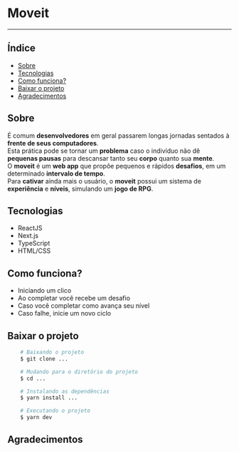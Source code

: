 # Moveit
---
## Índice
- [Sobre](#-sobre)
- [Tecnologias](#-tecnologias)
- [Como funciona?](#-como-funciona)
- [Baixar o projeto](#-baixar-o-projeto)
- [Agradecimentos](#-agradecimentos)

## Sobre
É comum **desenvolvedores** em geral passarem longas jornadas sentados à **frente de seus computadores**. <br/>
Esta prática pode se tornar um **problema** caso o indivíduo não dê **pequenas pausas** para descansar tanto seu **corpo** quanto sua **mente**. <br/>
O **moveit** é um **web app** que propõe pequenos e rápidos **desafios**, em um determinado **intervalo de tempo**.<br/>
Para **cativar** ainda mais o usuário, o **moveit** possui um sistema de **experiência** e **níveis**, simulando um **jogo de RPG**.

## Tecnologias
- ReactJS
- Next.js
- TypeScript
- HTML/CSS

## Como funciona?
- Iniciando um clico
- Ao completar você recebe um desafio
- Caso você completar como avança seu nível
- Caso falhe, inicie um novo ciclo

## Baixar o projeto
```bash
    # Baixando o projeto
    $ git clone ...
```
```bash
    # Mudando para o diretório do projeto
    $ cd ...
```
```bash
    # Instalando as dependências
    $ yarn install ...
```
```bash
    # Executando o projeto
    $ yarn dev
```

## Agradecimentos